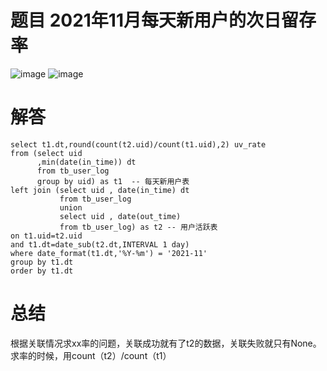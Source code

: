 # 题目 2021年11月每天新用户的次日留存率

![image](https://github.com/user-attachments/assets/28bc26f2-153a-4d24-9661-71c091ce53ac)
![image](https://github.com/user-attachments/assets/329a31bc-173c-413c-8a35-eb98302b0e98)

# 解答
```mysql
select t1.dt,round(count(t2.uid)/count(t1.uid),2) uv_rate
from (select uid
      ,min(date(in_time)) dt
      from tb_user_log 
      group by uid) as t1  -- 每天新用户表
left join (select uid , date(in_time) dt
           from tb_user_log
           union
           select uid , date(out_time)
           from tb_user_log) as t2 -- 用户活跃表
on t1.uid=t2.uid
and t1.dt=date_sub(t2.dt,INTERVAL 1 day)
where date_format(t1.dt,'%Y-%m') = '2021-11'
group by t1.dt
order by t1.dt
```

# 总结

根据关联情况求xx率的问题，关联成功就有了t2的数据，关联失败就只有None。求率的时候，用count（t2）/count（t1）
